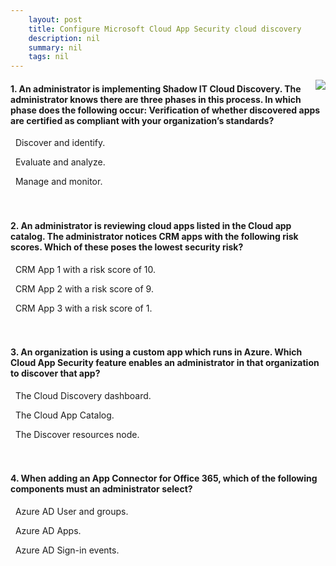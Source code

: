 ```yaml
---
    layout: post
    title: Configure Microsoft Cloud App Security cloud discovery 
    description: nil
    summary: nil
    tags: nil
---
```



 <a target="_blank" href="https://docs.microsoft.com/en-us/learn/modules/configure-microsoft-cloud-app-security-cloud-discovery/6-knowledge-check/"><i class="fas fa-external-link-alt"></i> </a>
 <img align="right" src="https://docs.microsoft.com/en-us/learn/achievements/generic-badge.svg">
####  1. An administrator is implementing Shadow IT Cloud Discovery. The administrator knows there are three phases in this process. In which phase does the following occur: Verification of whether discovered apps are certified as compliant with your organization’s standards?


<i class='far fa-square'></i> &nbsp;&nbsp;Discover and identify.

<i class='fas fa-check-square' style='color: Dodgerblue;'></i> &nbsp;&nbsp;Evaluate and analyze.

<i class='far fa-square'></i> &nbsp;&nbsp;Manage and monitor.
<br />
<br />
<br />

####  2. An administrator is reviewing cloud apps listed in the Cloud app catalog. The administrator notices CRM apps with the following risk scores. Which of these poses the lowest security risk?


<i class='fas fa-check-square' style='color: Dodgerblue;'></i> &nbsp;&nbsp;CRM App 1 with a risk score of 10.

<i class='far fa-square'></i> &nbsp;&nbsp;CRM App 2 with a risk score of 9.

<i class='far fa-square'></i> &nbsp;&nbsp;CRM App 3 with a risk score of 1.
<br />
<br />
<br />

####  3. An organization is using a custom app which runs in Azure. Which Cloud App Security feature enables an administrator in that organization to discover that app?


<i class='far fa-square'></i> &nbsp;&nbsp;The Cloud Discovery dashboard.

<i class='far fa-square'></i> &nbsp;&nbsp;The Cloud App Catalog.

<i class='fas fa-check-square' style='color: Dodgerblue;'></i> &nbsp;&nbsp;The Discover resources node.
<br />
<br />
<br />

####  4. When adding an App Connector for Office 365, which of the following components must an administrator select?


<i class='fas fa-check-square' style='color: Dodgerblue;'></i> &nbsp;&nbsp;Azure AD User and groups.

<i class='far fa-square'></i> &nbsp;&nbsp;Azure AD Apps.

<i class='far fa-square'></i> &nbsp;&nbsp;Azure AD Sign-in events.
<br />
<br />
<br />
